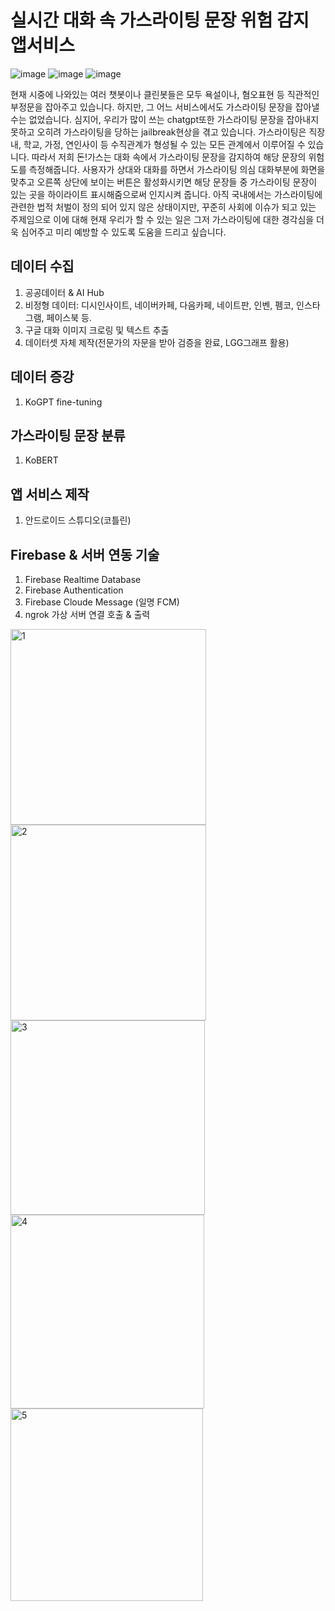 # 실시간 대화 속 가스라이팅 문장 위험 감지 앱서비스
![image](https://github.com/eoh9/Gaslighting_chat/assets/62730155/84d4e78c-c42a-46d3-b122-dfa93299ad4e)
![image](https://github.com/eoh9/Gaslighting_chat/assets/62730155/5af50c0e-a9e5-426a-a2d8-ca52e9fc6e89)
![image](https://github.com/eoh9/Gaslighting_chat/assets/62730155/6141a18e-f3c3-4303-9011-9a20a48e51e7)

현재 시중에 나와있는 여러 챗봇이나 클린봇들은 모두 욕설이나, 혐오표현 등 직관적인 부정문을 잡아주고 있습니다.
하지만, 그 어느 서비스에서도 가스라이팅 문장을 잡아낼 수는 없었습니다. 심지어, 우리가 많이 쓰는 chatgpt또한 가스라이팅 문장을 잡아내지 못하고 오히려 가스라이팅을 당하는 jailbreak현상을 겪고 있습니다.
가스라이팅은 직장내, 학교, 가정, 연인사이 등 수직관계가 형성될 수 있는 모든 관계에서 이루어질 수 있습니다. 따라서 저희 돈!가스는 대화 속에서 가스라이팅 문장을 감지하여 해당 문장의 위험도를 측정해줍니다.
사용자가 상대와 대화를 하면서 가스라이팅 의심 대화부분에 화면을 맞추고 오른쪽 상단에 보이는 버튼은 활성화시키면 해당 문장들 중 가스라이팅 문장이 있는 곳을 하이라이트 표시해줌으로써 인지시켜 줍니다. 아직 국내에서는 가스라이팅에 관련한 법적 처벌이 정의 되어 있지 않은 상태이지만, 꾸준히 사회에 이슈가 되고 있는 주제임으로 이에 대해 현재 우리가 할 수 있는 일은 그저 가스라이팅에 대한 경각심을 더욱 심어주고 미리 예방할 수 있도록 도움을 드리고 싶습니다.

## 데이터 수집
1. 공공데이터 & AI Hub
2. 비정형 데이터: 디시인사이트, 네이버카페, 다음카페, 네이트판, 인벤, 펨코, 인스타그램, 페이스북 등.
3. 구글 대화 이미지 크로링 및 텍스트 추출
4. 데이터셋 자체 제작(전문가의 자문을 받아 검증을 완료, LGG그래프 활용)

## 데이터 증강
1. KoGPT fine-tuning

## 가스라이팅 문장 분류
1. KoBERT

## 앱 서비스 제작
1. 안드로이드 스튜디오(코틀린)

## Firebase & 서버 연동 기술
1. Firebase Realtime Database
2. Firebase Authentication
3. Firebase Cloude Message (일명 FCM)
4. ngrok 가상 서버 연결 호출 & 출력


<img width="313" alt="1" src="https://github.com/eoh9/Gaslighting_chat/assets/62730155/8a549239-ff42-481c-9240-c066ad7ae642">
<img width="313" alt="2" src="https://github.com/eoh9/Gaslighting_chat/assets/62730155/e47600f4-486e-43ab-bbd5-ad1f9c890482">
<img width="311" alt="3" src="https://github.com/eoh9/Gaslighting_chat/assets/62730155/d05a8cf3-9846-42f5-ad58-229e463c442b">
<img width="310" alt="4" src="https://github.com/eoh9/Gaslighting_chat/assets/62730155/0738566d-dc56-4c4e-8351-41882199d7bc">
<img width="308" alt="5" src="https://github.com/eoh9/Gaslighting_chat/assets/62730155/2efaf659-54a4-4d47-844e-659bbb320922">

